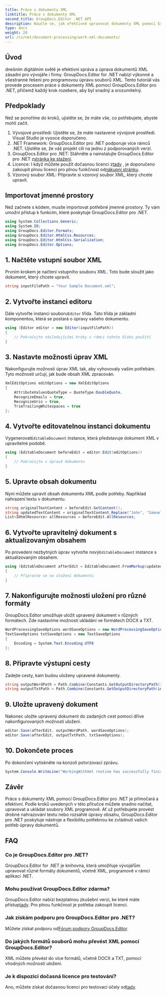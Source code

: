 ```yaml
---
title: Práce s dokumenty XML
linktitle: Práce s dokumenty XML
second_title: GroupDocs.Editor .NET API
description: Naučte se, jak efektivně upravovat dokumenty XML pomocí GroupDocs.Editor pro .NET, pomocí našeho podrobného průvodce, který obsahuje všechny základní kroky a možnosti.
type: docs
weight: 20
url: /cs/net/document-processing/work-xml-documents/
---
```

## Úvod
dnešním digitálním světě je efektivní správa a úprava dokumentů XML zásadní pro vývojáře i firmy. GroupDocs.Editor for .NET nabízí výkonné a všestranné řešení pro programovou úpravu souborů XML. Tento tutoriál vás provede procesem práce s dokumenty XML pomocí GroupDocs.Editor pro .NET, přičemž každý krok rozebere, aby byl snadný a srozumitelný.
## Předpoklady
Než se ponoříme do kroků, ujistěte se, že máte vše, co potřebujete, abyste mohli začít.
1. Vývojové prostředí: Ujistěte se, že máte nastavené vývojové prostředí. Visual Studio je vysoce doporučeno.
2. .NET Framework: GroupDocs.Editor pro .NET podporuje více rámců .NET. Ujistěte se, že váš projekt cílí na jednu z podporovaných verzí.
3.  GroupDocs.Editor pro .NET: Stáhněte a nainstalujte GroupDocs.Editor pro .NET z[stránka ke stažení](https://releases.groupdocs.com/editor/net/).
4.  Licence: I když můžete použít dočasnou licenci z[tady](https://purchase.groupdocs.com/temporary-license/) , je doporučeno zakoupit plnou licenci pro plnou funkčnost od[nákupní stránku](https://purchase.groupdocs.com/buy).
5. Vzorový soubor XML: Připravte si vzorový soubor XML, který chcete upravit.
## Importovat jmenné prostory
Než začnete s kódem, musíte importovat potřebné jmenné prostory. Ty vám umožní přístup k funkcím, které poskytuje GroupDocs.Editor pro .NET.
```csharp
using System.Collections.Generic;
using System.IO;
using GroupDocs.Editor.Formats;
using GroupDocs.Editor.HtmlCss.Resources;
using GroupDocs.Editor.HtmlCss.Serialization;
using GroupDocs.Editor.Options;
```
## 1. Načtěte vstupní soubor XML
Prvním krokem je načtení vstupního souboru XML. Toto bude sloužit jako dokument, který chcete upravit.
```csharp
string inputFilePath = "Your Sample Document.xml";
```
## 2. Vytvořte instanci editoru
 Dále vytvořte instanci souboru`Editor` třída. Tato třída je základní komponentou, která se postará o úpravy vašeho dokumentu.
```csharp
using (Editor editor = new Editor(inputFilePath))
{
    // Pokračujte následujícími kroky v rámci tohoto bloku použití
}
```
## 3. Nastavte možnosti úprav XML
Nakonfigurujte možnosti úprav XML tak, aby vyhovovaly vašim potřebám. Tyto možnosti určují, jak bude obsah XML zpracován.
```csharp
XmlEditOptions editOptions = new XmlEditOptions
{
    AttributeValuesQuoteType = QuoteType.DoubleQuote,
    RecognizeEmails = true,
    RecognizeUris = true,
    TrimTrailingWhitespaces = true
};
```
## 4. Vytvořte editovatelnou instanci dokumentu
 Vygenerovat`EditableDocument` instance, která představuje dokument XML v upravitelné podobě.
```csharp
using (EditableDocument beforeEdit = editor.Edit(editOptions))
{
    // Pokračujte v úpravě dokumentu
}
```
## 5. Upravte obsah dokumentu
Nyní můžete upravit obsah dokumentu XML podle potřeby. Například nahrazení textu v dokumentu.
```csharp
string originalTextContent = beforeEdit.GetContent();
string updatedTextContent = originalTextContent.Replace("John", "Samuel");
List<IHtmlResource> allResources = beforeEdit.AllResources;
```
## 6. Vytvořte upravitelný dokument s aktualizovaným obsahem
 Po provedení nezbytných úprav vytvořte nový`EditableDocument` instance s aktualizovaným obsahem.
```csharp
using (EditableDocument afterEdit = EditableDocument.FromMarkup(updatedTextContent, allResources))
{
    // Připravte se na uložení dokumentu
}
```
## 7. Nakonfigurujte možnosti uložení pro různé formáty
GroupDocs.Editor umožňuje uložit upravený dokument v různých formátech. Zde nastavíme možnosti ukládání ve formátech DOCX a TXT.
```csharp
WordProcessingSaveOptions wordSaveOptions = new WordProcessingSaveOptions(WordProcessingFormats.Docx);
TextSaveOptions txtSaveOptions = new TextSaveOptions
{
    Encoding = System.Text.Encoding.UTF8
};
```
## 8. Připravte výstupní cesty
Zadejte cesty, kam budou uloženy upravené dokumenty.
```csharp
string outputWordPath = Path.Combine(Constants.GetOutputDirectoryPath(inputFilePath), Path.GetFileNameWithoutExtension(inputFilePath) + ".docx");
string outputTxtPath = Path.Combine(Constants.GetOutputDirectoryPath(inputFilePath), Path.GetFileNameWithoutExtension(inputFilePath) + ".txt");
```
## 9. Uložte upravený dokument
Nakonec uložte upravený dokument do zadaných cest pomocí dříve nakonfigurovaných možností uložení.
```csharp
editor.Save(afterEdit, outputWordPath, wordSaveOptions);
editor.Save(afterEdit, outputTxtPath, txtSaveOptions);
```
## 10. Dokončete proces
Po dokončení vytiskněte na konzoli potvrzovací zprávu.
```csharp
System.Console.WriteLine("WorkingWithXml routine has successfully finished");
```
## Závěr
Práce s dokumenty XML pomocí GroupDocs.Editor pro .NET je přímočará a efektivní. Podle kroků uvedených v této příručce můžete snadno načítat, upravovat a ukládat soubory XML programově. Ať už potřebujete provést drobné nahrazování textu nebo rozsáhlé úpravy obsahu, GroupDocs.Editor pro .NET poskytuje nástroje a flexibilitu potřebnou ke zvládnutí vašich potřeb úpravy dokumentů.
## FAQ
### Co je GroupDocs.Editor pro .NET?
GroupDocs.Editor for .NET je knihovna, která umožňuje vývojářům upravovat různé formáty dokumentů, včetně XML, programově v rámci aplikací .NET.
### Mohu používat GroupDocs.Editor zdarma?
 GroupDocs.Editor nabízí bezplatnou zkušební verzi, ke které máte přístup[tady](https://releases.groupdocs.com/). Pro plnou funkčnost je potřeba zakoupit licenci.
### Jak získám podporu pro GroupDocs.Editor pro .NET?
 Můžete získat podporu od[Fórum podpory GroupDocs.Editor](https://forum.groupdocs.com/c/editor/20).
### Do jakých formátů souborů mohu převést XML pomocí GroupDocs.Editor?
XML můžete převést do více formátů, včetně DOCX a TXT, pomocí vhodných možností uložení.
### Je k dispozici dočasná licence pro testování?
 Ano, můžete získat dočasnou licenci pro testovací účely od[tady](https://purchase.groupdocs.com/temporary-license/).